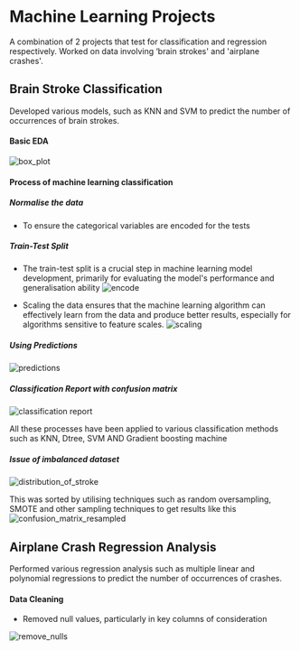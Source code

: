 # Machine Learning Projects

 A combination of 2 projects that test for classification and regression respectively. 
 Worked on data involving ‘brain strokes' and 'airplane crashes'. 

## Brain Stroke Classification

Developed various models, such as KNN and SVM to predict the number of occurrences of brain strokes. 

#### Basic EDA
![box_plot](https://github.com/jenu-21/machine-learning-project/assets/133542213/60df8f01-e73c-4dc4-aad1-19a44c02dda7)

#### Process of machine learning classification

##### Normalise the data
- To ensure the categorical variables are encoded for the tests

##### Train-Test Split 
- The train-test split is a crucial step in machine learning model development, primarily for evaluating the model's performance and generalisation ability
![encode](https://github.com/jenu-21/machine-learning-project/assets/133542213/293b1f9a-6f53-487b-964d-f9055fdc0153)

- Scaling the data ensures that the machine learning algorithm can effectively learn from the data and produce better results, especially for algorithms sensitive to feature scales.
  ![scaling](https://github.com/jenu-21/machine-learning-project/assets/133542213/c779ae96-efb0-4deb-8a83-d1fd973d6bf1)

##### Using Predictions
![predictions](https://github.com/jenu-21/machine-learning-project/assets/133542213/20f2a43c-f2e1-458e-b967-6cc58cd704a0)

##### Classification Report with confusion matrix 
![classification report](https://github.com/jenu-21/machine-learning-project/assets/133542213/ed880e5e-7ad1-48ab-83d0-4082d14d7258)

All these processes have been applied to various classification methods such as KNN, Dtree, SVM AND Gradient boosting machine

##### Issue of imbalanced dataset
![distribution_of_stroke](https://github.com/jenu-21/machine-learning-project/assets/133542213/f1893433-b210-4198-b90a-3c4af6dad963)

This was sorted by utilising techniques such as random oversampling, SMOTE and other sampling techniques to get results like this
![confusion_matrix_resampled](https://github.com/jenu-21/machine-learning-project/assets/133542213/8659a24f-08cd-4d8a-b9ff-145fcabcdba4)


## Airplane Crash Regression Analysis

Performed various regression analysis such as multiple linear and polynomial regressions to predict the number of occurrences of crashes.

#### Data Cleaning

- Removed null values, particularly in key columns of consideration
  
![remove_nulls](https://github.com/jenu-21/machine-learning-project/assets/133542213/86293e37-6977-4454-87de-a7281c9de31f)

